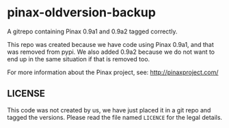 # pinax-oldversion-backup


A gitrepo containing Pinax 0.9a1 and 0.9a2 tagged correctly.

This repo was created because we have code using Pinax 0.9a1, and that was removed from pypi. We also added 0.9a2 because we do not want to end up in the same situation if that is removed too.

For more information about the Pinax project, see:
http://pinaxproject.com/


## LICENSE
This code was not created by us, we have just placed it in a git repo and tagged the versions. Please read the file named ``LICENCE`` for the legal details.
